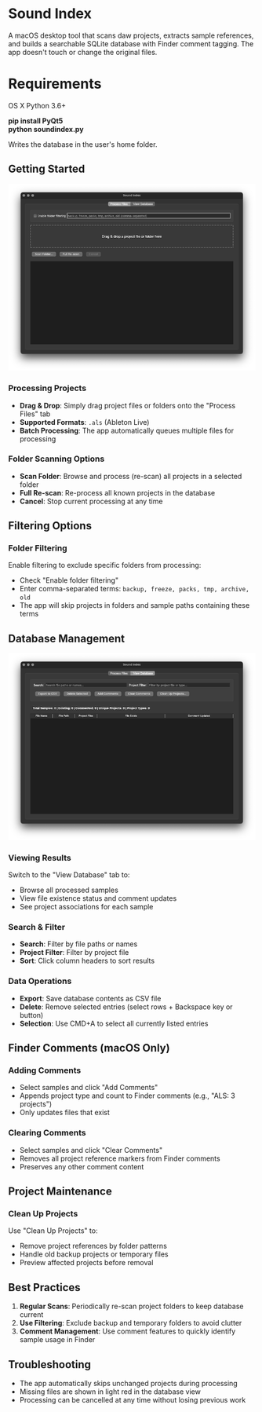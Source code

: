 # Sound Index
A macOS desktop tool that scans daw projects, extracts sample references, and builds a searchable SQLite database with Finder comment tagging. The app doesn't touch or change the original files.

# Requirements
OS X
Python 3.6+

**pip install PyQt5**  
**python soundindex.py**

Writes the database in the user's home folder.

## Getting Started

![File Processing](./Sound-Index_01_process_files.png)

### Processing Projects
- **Drag & Drop**: Simply drag project files or folders onto the "Process Files" tab
- **Supported Formats**: `.als` (Ableton Live)
- **Batch Processing**: The app automatically queues multiple files for processing

### Folder Scanning Options
- **Scan Folder**: Browse and process (re-scan) all projects in a selected folder
- **Full Re-scan**: Re-process all known projects in the database
- **Cancel**: Stop current processing at any time

## Filtering Options

### Folder Filtering
Enable filtering to exclude specific folders from processing:
- Check "Enable folder filtering"
- Enter comma-separated terms: `backup, freeze, packs, tmp, archive, old`
- The app will skip projects in folders and sample paths containing these terms

## Database Management

![Database View](./Sound-Index_02_manage_database.png) 

### Viewing Results
Switch to the "View Database" tab to:
- Browse all processed samples
- View file existence status and comment updates
- See project associations for each sample

### Search & Filter
- **Search**: Filter by file paths or names
- **Project Filter**: Filter by project file
- **Sort**: Click column headers to sort results

### Data Operations
- **Export**: Save database contents as CSV file
- **Delete**: Remove selected entries (select rows + Backspace key or button)
- **Selection**: Use CMD+A to select all currently listed entries

## Finder Comments (macOS Only)

### Adding Comments
- Select samples and click "Add Comments"
- Appends project type and count to Finder comments (e.g., "ALS: 3 projects")
- Only updates files that exist

### Clearing Comments
- Select samples and click "Clear Comments"
- Removes all project reference markers from Finder comments
- Preserves any other comment content

## Project Maintenance

### Clean Up Projects
Use "Clean Up Projects" to:
- Remove project references by folder patterns
- Handle old backup projects or temporary files
- Preview affected projects before removal

## Best Practices

1. **Regular Scans**: Periodically re-scan project folders to keep database current
2. **Use Filtering**: Exclude backup and temporary folders to avoid clutter
3. **Comment Management**: Use comment features to quickly identify sample usage in Finder

## Troubleshooting
- The app automatically skips unchanged projects during processing
- Missing files are shown in light red in the database view
- Processing can be cancelled at any time without losing previous work
